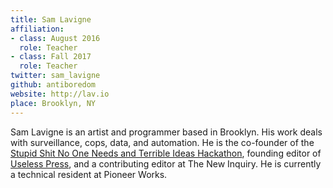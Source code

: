 ```yaml
---
title: Sam Lavigne 
affiliation:
- class: August 2016
  role: Teacher
- class: Fall 2017
  role: Teacher
twitter: sam_lavigne
github: antiboredom
website: http://lav.io
place: Brooklyn, NY
---
```

Sam Lavigne is an artist and programmer based in Brooklyn. His work deals with surveillance, cops, data, and automation. He is the co-founder of the [Stupid Shit No One Needs and Terrible Ideas Hackathon](http://www.stupidhackathon.com/), founding editor of [Useless Press](http://uselesspress.org/), and a contributing editor at The New Inquiry. He is currently a technical resident at Pioneer Works.